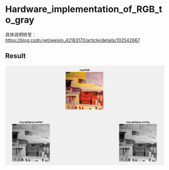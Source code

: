# Hardware_implementation_of_RGB_to_gray 
具体说明转至：https://blog.csdn.net/weixin_42183170/article/details/102542667
## Result
![](https://github.com/zhangzek/Hardware_implementation_of_RGB_to_gray/blob/master/1.png)
